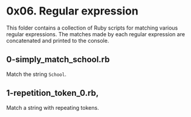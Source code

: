 # 0x06. Regular expression
This folder contains a collection of Ruby scripts for matching various regular expressions. The matches made by each regular expression are concatenated and printed to the console.

## 0-simply_match_school.rb
Match the string `School`.

## 1-repetition_token_0.rb, 
Match a string with repeating tokens.
